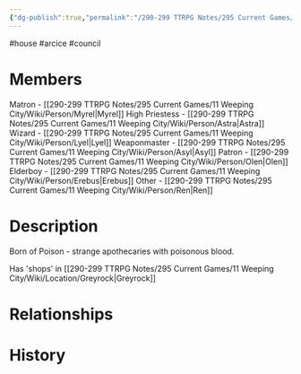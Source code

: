 ```yaml
---
{"dg-publish":true,"permalink":"/290-299 TTRPG Notes/295 Current Games/11 Weeping City/Wiki/House/Arcice/"}
---
```



#house #arcice #council 

# Members

Matron - [[290-299 TTRPG Notes/295 Current Games/11 Weeping City/Wiki/Person/Myrel\|Myrel]]
High Priestess - [[290-299 TTRPG Notes/295 Current Games/11 Weeping City/Wiki/Person/Astra\|Astra]]
Wizard - [[290-299 TTRPG Notes/295 Current Games/11 Weeping City/Wiki/Person/Lyel\|Lyel]]
Weaponmaster - [[290-299 TTRPG Notes/295 Current Games/11 Weeping City/Wiki/Person/Asyl\|Asyl]]
Patron - [[290-299 TTRPG Notes/295 Current Games/11 Weeping City/Wiki/Person/Olen\|Olen]]
Elderboy - [[290-299 TTRPG Notes/295 Current Games/11 Weeping City/Wiki/Person/Erebus\|Erebus]]
Other - [[290-299 TTRPG Notes/295 Current Games/11 Weeping City/Wiki/Person/Ren\|Ren]]

# Description

Born of Poison - strange apothecaries with poisonous blood.

Has 'shops' in [[290-299 TTRPG Notes/295 Current Games/11 Weeping City/Wiki/Location/Greyrock\|Greyrock]]

# Relationships

# History